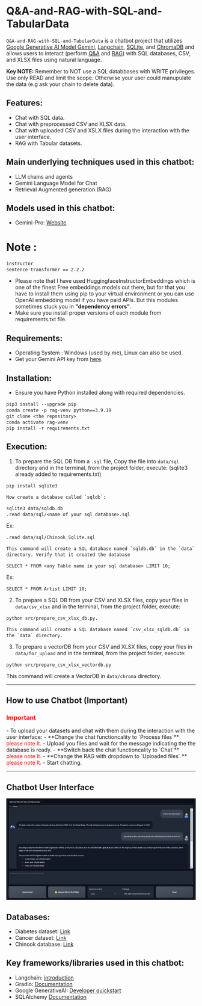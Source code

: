 # Q&A-and-RAG-with-SQL-and-TabularData

`Q&A-and-RAG-with-SQL-and-TabularData` is a chatbot project that utilizes <u>Google Generative AI Model Gemini</u>, <u>Langchain</u>, <u>SQLite</u>, and <u>ChromaDB</u> and allows users to interact (perform <u>Q&A</u> and <u>RAG</u>) with SQL databases, CSV, and XLSX files using natural language.

**Key NOTE:** Remember to NOT use a SQL databbases with WRITE privileges. Use only READ and limit the scope. Otherwise your user could manupulate the data (e.g ask your chain to delete data).

## Features:
- Chat with SQL data.
- Chat with preprocessed CSV and XLSX data.
- Chat with uploaded CSV and XSLX files during the interaction with the user interface.
- RAG with Tabular datasets.

## Main underlying techniques used in this chatbot:
- LLM chains and agents
- Gemini Language Model for Chat
- Retrieval Augmented generation (RAG)

## Models used in this chatbot:
- Gemini-Pro: [Website](https://deepmind.google/technologies/gemini/pro/)

# Note : 
```
instructor
sentence-transformer == 2.2.2
```

- Please note that I have used HuggingfaceInstructorEmbeddings which is one of the finest Free embeddings models out there, but for that you have to install them using pip to your virtual environment or you can use OpenAI embedding model if you have paid APIs.
But this modules sometimes stuck you in **"dependency errors"**.
- Make sure you install proper versions of each module from requirements.txt file.

## Requirements:
- Operating System : Windows (used by me), Linux can also be used.
- Get your Gemini API key from [here](https://aistudio.google.com/app/apikey).

## Installation:
- Ensure you have Python installed along with required dependencies.
```
pip3 install --upgrade pip
conda create -p rag-venv python==3.9.19
git clone <the repository>
conda activate rag-venv
pip install -r requirements.txt
```
## Execution:

1. To prepare the SQL DB from a `.sql` file, Copy the file into `data/sql` directory and in the terminal, from the project folder, execute: (sqlite3 already added to requirements.txt)
```
pip install sqlite3
```

	Now create a database called `sqldb`:
```
sqlite3 data/sqldb.db
.read data/sql/<name of your sql database>.sql
```
Ex:
```
.read data/sql/Chinook_Sqlite.sql
```

	This command will create a SQL database named `sqldb.db` in the `data` directory. Verify that it created the database
```
SELECT * FROM <any Table name in your sql database> LIMIT 10;
```
Ex:
```
SELECT * FROM Artist LIMIT 10;
```

2. To prepare a SQL DB from your CSV and XLSX files, copy your files in `data/csv_xlsx` and in the terminal, from the project folder, execute:
```
python src/prepare_csv_xlsx_db.py.
```

	This command will create a SQL database named `csv_xlsx_sqldb.db` in the `data` directory.

3. To prepare a vectorDB from your CSV and XLSX files, copy your files in `data/for_upload` and in the terminal, from the project folder, execute:
```
python src/prepare_csv_xlsx_vectordb.py
```
This command will create a VectorDB in `data/chroma` directory.


------------

## How to use Chatbot (Important)
<h3><span style="color:red">Important</span></h3>
- To upload your datasets and chat with them during the interaction with the user interface:
- **Change the chat functioncality to `Process files`** <span style="color:red">please note It.</span>
- Upload you files and wait for the message indicating the the database is ready.
- **Switch back the chat functioncality to `Chat`** <span style="color:red">please note It.</span>
- **Change the RAG with dropdown to `Uploaded files`.** <span style="color:red">please note It.</span>
- Start chatting.


------------



## Chatbot User Interface
<div align="center">
  <img src="images/UI.png" alt="ChatBot UI">
</div>

## Databases:
- Diabetes dataset: [Link](https://www.kaggle.com/datasets/akshaydattatraykhare/diabetes-dataset?resource=download&select=diabetes.csv)
- Cancer dataset: [Link](https://www.kaggle.com/datasets/rohansahana/breast-cancer-dataset-for-beginners?select=train.csv)
- Chinook database: [Link](https://database.guide/2-sample-databases-sqlite/)

## Key frameworks/libraries used in this chatbot:
- Langchain: [introduction](https://python.langchain.com/docs/get_started/introduction)
- Gradio: [Documentation](https://www.gradio.app/docs/interface)
- Google GenerativeAI: [Developer quickstart](https://ai.google.dev/)
- SQLAlchemy [Documentation](https://www.sqlalchemy.org/)

